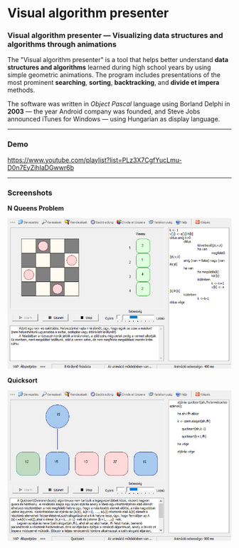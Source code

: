 ﻿# Visual algorithm presenter
### **Visual algorithm presenter** — Visualizing data structures and algorithms through animations

The "Visual algorithm presenter" is a tool that helps better understand **data structures and algorithms** learned during high school years by using simple geometric animations. The program includes presentations of the most prominent **searching**, **sorting**, **backtracking**, and **divide et impera** methods.

The software was written in _Object Pascal_ language using Borland Delphi in **2003** — the year Android company was founded, and Steve Jobs announced iTunes for Windows — using Hungarian as display language.

<hr/>

### Demo ###

https://www.youtube.com/playlist?list=PLz3X7CgfYucLmu-D0n7EyZihIaDGwwr6b

<hr/>

### Screenshots ###

**N Queens Problem**

![N-Queens-Problem.jpg](https://github.com/adamnagynet/visual-algorithm-presenter/raw/main/Demo/N-Queens-Problem.jpg?raw=true "N Queens Problem")

**Quicksort**

![Quicksort](https://github.com/adamnagynet/visual-algorithm-presenter/raw/main/Demo/Quicksort.jpg?raw=true "Quicksort")
